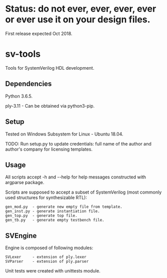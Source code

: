 # Status: do not ever, ever, ever, ever or ever use it on your design files.

First release expected Oct 2018.

# sv-tools

Tools for SystemVerilog HDL development.

## Dependencies
Python 3.6.5.

ply-3.11  - Can be obtained via python3-pip.

## Setup
 
Tested on Windows Subsystem for Linux - Ubuntu 18.04.

TODO: Run setup.py to update credentials: full name of the author and author's company for licensing templates.

## Usage

All scripts accept -h and --help for help messages constructed with argparse package.

Scripts are supposed to accept a subset of SystemVerilog (most commonly used structures for synthesizable RTL):

    gen_mod.py  - generate new empty file from template.
    gen_inst.py - generate instantiation file. 
    gen_top.py  - generate top file.
    gen_tb.py   - generate empty testbench file.
 
## SVEngine

Engine is composed of following modules:

    SVLexer     - extension of ply.lexer
    SVParser    - extension of ply.parser

Unit tests were created with unittests module.